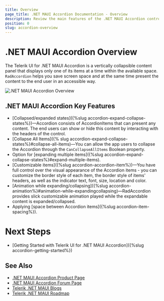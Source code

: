```yaml
---
title: Overview
page_title: .NET MAUI Accordion Documentation - Overview
description: Review the main features of the .NET MAUI Accordion control.
position: 0
slug: accordion-overview
---
```


# .NET MAUI Accordion Overview

The Telerik UI for .NET MAUI Accordion is a vertically collapsible content panel that displays only one of its items at a time within the available space. `RadAccordion` helps you save screen space and at the same time present the content to the end user in an accessible way.

![.NET MAUI Accordion Overview](images/accordion-overview.png)

## .NET MAUI Accordion Key Features

* [Collapsed/expanded states]({%slug accordion-expand-collapse-states%})&mdash;Accordion consists of AccordionItems that can present any content. The end users can show or hide this content by interacting with the headers of the control.
* [Collapse All Items]({% slug accordion-expand-collapse-states%}#collapse-all-items)&mdash;You can allow the app users to collapse the Accordion through the `CanCollapseAllItems` Boolean property.
* Option for [expanding multiple items]({%slug accordion-expand-collapse-states%}#expand-multiple-items).
* [Customizable items]({%slug accordion-accordion-item%})&mdash;You have full control over the visual appearance of the Accordion items - you can customize the border style of each item, the border style of items' headers, as well as the indicator text, font, size, location and color.
* [Animation while expanding/collapsing]({%slug accordion-animation%}#animation-while-expandingcollapsing)&mdash;RadAccordion provides slick customizable animation played while the expandable content is expanded/collapsed.
* Applying [space between Accordion items]({%slug accordion-item-spacing%}).

# Next Steps

- [Getting Started with Telerik UI for .NET MAUI Accordion]({%slug accordion-getting-started%})

## See Also

- [.NET MAUI Accordion Product Page](https://www.telerik.com/maui-ui/accordion)
- [.NET MAUI Accordion Forum Page](https://www.telerik.com/forums/maui?tagId=1978)
- [Telerik .NET MAUI Blogs](https://www.telerik.com/blogs/mobile-net-maui)
- [Telerik .NET MAUI Roadmap](https://www.telerik.com/support/whats-new/maui-ui/roadmap)
